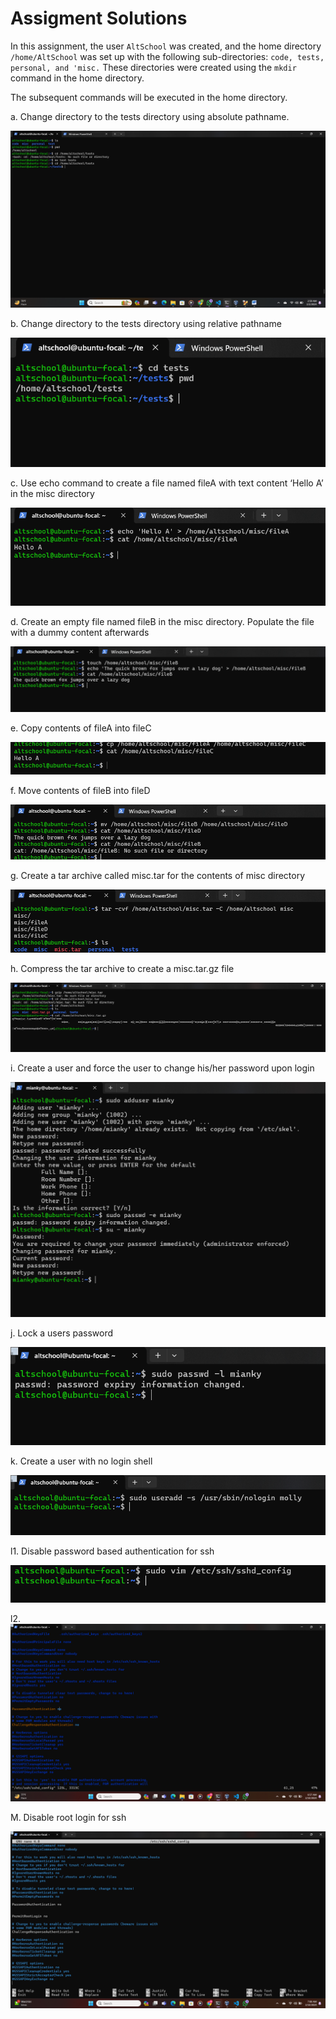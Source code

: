 # Assigment Solutions

In this assignment, the user `AltSchool` was created, and the home directory `/home/AltSchool` was set up with the following sub-directories: `code, tests, personal, and 'misc.` These directories were created using the `mkdir` command in the home directory.

The subsequent commands will be executed in the home directory.

a. Change directory to the tests directory using absolute pathname.

![](https://raw.githubusercontent.com/MiracleAguegbo/altschool-cloud-exercises/main/altschool-cloud-assignment/asssignment1/images/a.png)
 
b. Change directory to the tests directory using relative pathname

![](https://raw.githubusercontent.com/MiracleAguegbo/altschool-cloud-exercises/main/altschool-cloud-assignment/asssignment1/images/b.png)

c. Use echo command to create a file named fileA with text content ‘Hello A’ in the misc directory 

![](https://raw.githubusercontent.com/MiracleAguegbo/altschool-cloud-exercises/main/altschool-cloud-assignment/asssignment1/images/c.png)

d. Create an empty file named fileB in the misc directory. Populate the file with a dummy content afterwards

![](https://raw.githubusercontent.com/MiracleAguegbo/altschool-cloud-exercises/main/altschool-cloud-assignment/asssignment1/images/d.png)

e. Copy contents of fileA into fileC

![](https://raw.githubusercontent.com/MiracleAguegbo/altschool-cloud-exercises/main/altschool-cloud-assignment/asssignment1/images/e.png)

f. Move contents of fileB into fileD

![](https://raw.githubusercontent.com/MiracleAguegbo/altschool-cloud-exercises/main/altschool-cloud-assignment/asssignment1/images/f.png)

g. Create a tar archive called misc.tar for the contents of misc directory

![](https://raw.githubusercontent.com/MiracleAguegbo/altschool-cloud-exercises/main/altschool-cloud-assignment/asssignment1/images/g.png)

h. Compress the tar archive to create a misc.tar.gz file

![](https://raw.githubusercontent.com/MiracleAguegbo/altschool-cloud-exercises/main/altschool-cloud-assignment/asssignment1/images/h.png)

i. Create a user and force the user to change his/her password upon login

![](https://raw.githubusercontent.com/MiracleAguegbo/altschool-cloud-exercises/main/altschool-cloud-assignment/asssignment1/images/i.png)

j. Lock a users password

![](https://raw.githubusercontent.com/MiracleAguegbo/altschool-cloud-exercises/main/altschool-cloud-assignment/asssignment1/images/j.png)

k. Create a user with no login shell

![](https://raw.githubusercontent.com/MiracleAguegbo/altschool-cloud-exercises/main/altschool-cloud-assignment/asssignment1/images/k.png)

l1. Disable password based authentication for ssh

![](https://raw.githubusercontent.com/MiracleAguegbo/altschool-cloud-exercises/main/altschool-cloud-assignment/asssignment1/images/l1.png)

l2. ![](https://raw.githubusercontent.com/MiracleAguegbo/altschool-cloud-exercises/main/altschool-cloud-assignment/asssignment1/images/l2.png)

M. Disable root login for ssh

![](https://raw.githubusercontent.com/MiracleAguegbo/altschool-cloud-exercises/main/altschool-cloud-assignment/asssignment1/images/m.png)